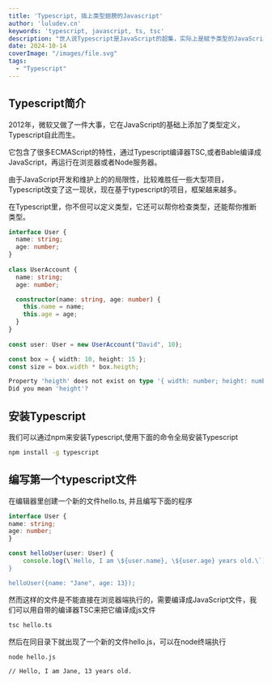 ```yaml
---
title: 'Typescript, 插上类型翅膀的Javascript'
author: 'luludev.cn'
keywords: 'typescript, javascript, ts, tsc'
description: "世人说Typescript是JavaScript的超集，实际上是赋予类型的JavaScript"
date: 2024-10-14
coverImage: "/images/file.svg"
tags:
  - "Typescript"
---
```


## Typescript简介

2012年，微软又做了一件大事，它在JavaScript的基础上添加了类型定义，Typescript自此而生。

它包含了很多ECMAScript的特性，通过Typescript编译器TSC,或者Bable编译成JavaScript，再运行在浏览器或者Node服务器。

由于JavaScript开发和维护上的的局限性，比较难胜任一些大型项目，Typescript改变了这一现状，现在基于typescript的项目，框架越来越多。

在Typescript里，你不但可以定义类型，它还可以帮你检查类型，还能帮你推断类型。

```ts
interface User {
  name: string;
  age: number;
}
 
class UserAccount {
  name: string;
  age: number;

  constructor(name: string, age: number) {
    this.name = name;
    this.age = age;
  }
}
 
const user: User = new UserAccount("David", 10);
```

```ts
const box = { width: 10, height: 15 };
const size = box.width * box.heigth;

Property 'heigth' does not exist on type '{ width: number; height: number; }'.
Did you mean 'height'?
```

## 安装Typescript

我们可以通过npm来安装Typescript,使用下面的命令全局安装Typescript

```bash
npm install -g typescript
```

## 编写第一个typescript文件

在编辑器里创建一个新的文件hello.ts, 并且编写下面的程序

```ts
interface User {
name: string;
age: number;
}

const helloUser(user: User) {
    console.log(\`Hello, I am \${user.name}, \${user.age} years old.\`)
}

helloUser({name: "Jane", age: 13});
```

然而这样的文件是不能直接在浏览器端执行的，需要编译成JavaScript文件，我们可以用自带的编译器TSC来把它编译成js文件

```bash
tsc hello.ts
```

然后在同目录下就出现了一个新的文件hello.js，可以在node终端执行

```bash
node hello.js

// Hello, I am Jane, 13 years old.
```